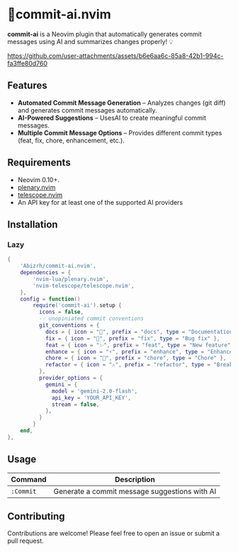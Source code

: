 # 🧠commit-ai.nvim

**commit-ai** is a Neovim plugin that automatically generates commit messages using AI and summarizes changes properly! 💡

https://github.com/user-attachments/assets/b6e6aa6c-85a8-42b1-994c-fa3ffe80d760

## Features
- **Automated Commit Message Generation** – Analyzes changes (git diff) and generates commit messages automatically.
- **AI-Powered Suggestions** – UsesAI to create meaningful commit messages.
- **Multiple Commit Message Options** – Provides different commit types (feat, fix, chore, enhancement, etc.).

## Requirements

- Neovim 0.10+.
- [plenary.nvim](https://github.com/nvim-lua/plenary.nvim)
- [telescope.nvim](https://github.com/nvim-telescope/telescope.nvim)
- An API key for at least one of the supported AI providers


## Installation

### Lazy

```lua
{
    'Abizrh/commit-ai.nvim',
    dependencies = {
        'nvim-lua/plenary.nvim',
        'nvim-telescope/telescope.nvim',
    },
    config = function()
        require('commit-ai').setup {
          icons = false,
          -- unopiniated commit conventions
          git_conventions = {
            docs = { icon = "📖", prefix = "docs", type = "Documentation changes" },
            fix = { icon = "🐛", prefix = "fix", type = "Bug fix" },
            feat = { icon = "✨", prefix = "feat", type = "New feature" },
            enhance = { icon = "⚡", prefix = "enhance", type = "Enhancement" },
            chore = { icon = "🧹", prefix = "chore", type = "Chore" },
            refactor = { icon = "⚠️", prefix = "refactor", type = "Breaking change" }
          },
          provider_options = {
            gemini = {
              model = 'gemini-2.0-flash',
              api_key = 'YOUR_API_KEY',
              stream = false,
            },
          }
        }
    end,
},
```

## Usage

| Command               | Description                                             |
| --------------------- | ------------------------------------------------------- |
| `:Commit`      | Generate a commit message suggestions with AI |

## Contributing

Contributions are welcome! Please feel free to open an issue or submit a pull request.
